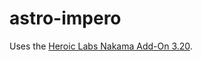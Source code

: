 # astro-impero

Uses the [Heroic Labs Nakama Add-On 3.20](https://github.com/heroiclabs/nakama-godot/releases/tag/v3.2.0).
